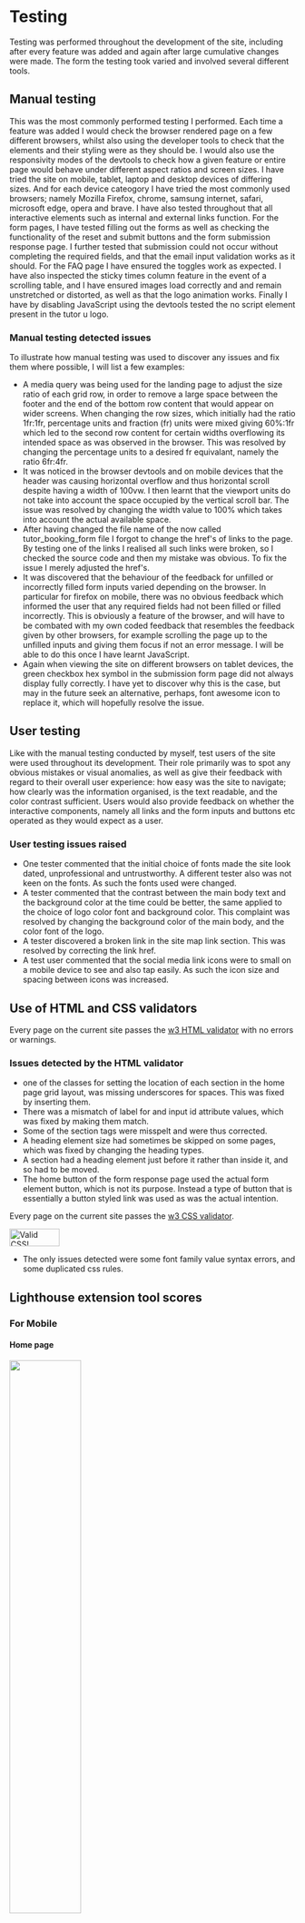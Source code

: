 # Testing
Testing was performed throughout the development of the site, including after every feature was added and again after large cumulative changes were made. The form the testing took varied and involved several different tools.

## Manual testing
This was the most commonly performed testing I performed. Each time a feature was added I would check the browser rendered page on a few different browsers, whilst also using the developer tools to check that the elements and their styling were as they should be. I would also use the responsivity modes of the devtools to check how a given feature or entire page would behave under different aspect ratios and screen sizes. I have tried the site on mobile, tablet, laptop and desktop devices of differing sizes. And for each device cateogory I have tried the most commonly used browsers; namely  Mozilla Firefox, chrome, samsung internet, safari, microsoft edge, opera and brave. I have also tested throughout that all interactive elements such as internal and external links function. For the form pages, I have tested filling out the forms as well as checking the functionality of the reset and submit buttons and the form submission response page. I further tested that submission could not occur without completing the required fields, and that the email input validation works as it should. For the FAQ page I have ensured the toggles work as expected. I have also inspected the sticky times column feature in the event of a scrolling table, and I have ensured images load correctly and and remain unstretched or distorted, as well as that the logo animation works. Finally I have by disabling JavaScript using the devtools tested the no script element present in the tutor u logo.

### Manual testing detected issues
To illustrate how manual testing was used to discover any issues and fix them where possible, I will list a few examples:
- A media query was being used for the landing page to adjust the size ratio of each grid row, in order to remove a large space between the footer and the end of the bottom row content that would appear on wider screens. When changing the row sizes, which initially had the ratio 1fr:1fr, percentage units and fraction (fr) units were mixed giving 60%:1fr which led to the second row content for certain widths overflowing its intended space as was observed in the browser. This was resolved by changing the percentage units to a desired fr equivalant, namely the ratio 6fr:4fr.
- It was noticed in the browser devtools and on mobile devices that the header was causing horizontal overflow and thus horizontal scroll despite having a width of 100vw. I then learnt that the viewport units do not take into account the space occupied by the vertical scroll bar. The issue was resolved by changing the width value to 100% which takes into account the actual available space.
- After having changed the file name of the now called tutor_booking_form file I forgot to change the href's of links to the page. By testing one of the links I realised all such links were broken, so I checked the source code and then my mistake was obvious. To fix the issue I merely adjusted the href's.
- It was discovered that the behaviour of the feedback for unfilled or incorrectly filled form inputs varied depending on the browser. In particular for firefox on mobile, there was no obvious feedback which informed the user that any required fields had not been filled or filled incorrectly. This is obviously a feature of the browser, and will have to be combated with my own coded feedback that resembles the feedback given by other browsers, for example scrolling the page up to the unfilled inputs and giving them focus if not an error message. I will be able to do this once I have learnt JavaScript.
- Again when viewing the site on different browsers on tablet devices, the green checkbox hex symbol in the submission form page did not always display fully correctly. I have yet to discover why this is the case, but may in the future seek an alternative, perhaps, font awesome icon to replace it, which will hopefully resolve the issue.

## User testing
Like with the manual testing conducted by myself, test users of the site were used throughout its development. Their role primarily was to spot any obvious mistakes or visual anomalies, as well as give their feedback with regard to their overall user experience: how easy was the site to navigate; how clearly was the information organised, is the text readable, and the color contrast sufficient. Users would also provide feedback on whether the interactive components, namely all links and the form inputs and buttons etc operated as they would expect as a user.

### User testing issues raised
- One tester commented that the initial choice of fonts made the site look dated, unprofessional and untrustworthy. A different tester also was not keen on the fonts. As such the fonts used were changed.
- A tester commented that the contrast between the main body text and the background color at the time could be better, the same applied to the choice of logo color font and background color. This complaint was resolved by changing the background color of the main body, and the color font of the logo.
- A tester discovered a broken link in the site map link section. This was resolved by correcting the link href.
- A test user commented that the social media link icons were to small on a mobile device to see and also tap easily. As such the icon size and spacing between icons was increased.

## Use of HTML and CSS validators 
Every page on the current site passes the [w3 HTML validator](https://validator.w3.org/nu/) with no errors or warnings.

### Issues detected by the HTML validator
- one of the classes for setting the location of each section in the home page grid layout, was missing underscores for spaces. This was fixed by inserting them.
- There was a mismatch of label for and input id attribute values, which was fixed by making them match.
- Some of the section tags were misspelt and were thus corrected.
- A heading element size had sometimes be skipped on some pages, which was fixed by changing the heading types.
- A section had a heading element just before it rather than inside it, and so had to be moved.
- The home button of the form response page used the actual form element button, which is not its purpose. Instead a type of button that is essentially a button styled link was used as was the actual intention. 

Every page on the current site passes the [w3 CSS validator](https://jigsaw.w3.org/css-validator/).

<img style="border:0;width:88px;height:31px" src="https://jigsaw.w3.org/css-validator/images/vcss" alt="Valid CSS!"/>

- The only issues detected were some font family value syntax errors, and some duplicated css rules.

## Lighthouse extension tool scores

### For Mobile

#### Home page
<img src="docs/screenshots/lighthouse_mobile_home.png" width=50% height=50%>

To achieve this score, the SEO was improved by using more descriptive links achieved by renaming the more information page to find out more. To improve the performance the hero-image  intrinsic width and height were added to prevent large layout shifts. 
With regard to the performance score, some of the remaining main issues according to the analysis by the tool were a too short cache time for the images; a long main-thread work. I do not know how to configure the github pages  server HTTP response header to change the cache policy. The long main-thread work is likely a consequence of the CSS animation and complex header image and logo, which are important features of the site. I do not know how else to minimise the main-thread work effectively. The only remaining issue with the SEO score is that not all the tap links are appropriately sized. However user testing reported no problems with tapping targets, and so for now this has been disregarded.

#### Tutor Timetable page
<img src="docs/screenshots/lighthouse_mobile_timetable.png" width=50% height=50%>

Again the SEO score is less than 100 because of inappropriately sized tap targets, essentially in the nav element. And also like with the home page performance the main thread work is too large, and worse than the home page score. In this case I suspect it is because of the sheer number of tables and their styling which cannot largely be avoided.

#### Form pages 
<img src="docs/screenshots/lighthouse_mobile_tutor_application.png" width=40% height=40%> <img src="docs/screenshots/lighthouse_mobile_tutor_booking.png" width=40% height=40%>

Both form pages have an almost identical set of scores. Once again the SEO is limited by the nav element tap target size. Also again the main factors limiting the performance score are the background image cache policy, and the main-thread work.

#### Find out more page
<img src="docs/screenshots/lighthouse_mobile_more_information.png" width=50% height=50%>

For SEO the same aforementioned point applies to this page. Likewise for the performance score. However one extra factor limiting the performance score is that I have not set the intrinsic width or height for the hero-image. This is a conscious choice as setting these image attributes drastically alters the layout, by reserving the full image size space aorund the scaled image, thus causing undesirable layout shifts. The only way to avoid this would be to find a different image more closely matched to each device size.

#### FAQ page
<img src="docs/screenshots/lighthouse_mobile_faq.png" width=50% height=50%>

Again the same points common to all pages are behind the SEO and performance scores.

### For desktop

<img src="docs/screenshots/lighthouse_desktop.png" width=50% height=50%>

All pages essentially achieved the same set of scores, with all performance scores greater than 96. The cache policy and long main thread work being the main issues still, all be it far less significant on desktop devices.

## Accessibility
A range of tools were used to test and improve the accessibility of the site. Firstly the WCAG contrast checker was used to assess which contrast standard the site met. Currently all pages meet at least the AA level, including for all types of simulated color blindness. To reach the AAA level was deemed to be too detrimental to the style of the site, making it far less appealing to the user. To achieve this AA level, the active page styling font color had to be changed to black.

Another tool used was the ARC toolkit browser extension along with the web accessibility evaluation tool extension (WAVE). The site currently using these evaluation tools has no errors, and aria attributes have been applied where expected and correctly.

Finally the NVDA screen reader has been used to read through all pages and test how it interacts with all interactive elements. A consequence of using the screen reader was to add an aria label to the tutor u logo heading, as the screen reader does not read any font awesome icons directly. Likewise the uppercase word 'US' was misread as the country, and so aria labels were used to correct this. Another example of a correction made to an issue highlighted by the screen reader, was the replacement of the abbreviation of hours: 'hrs'. A final bug discovered with the screen reader was that when hovering with the mouse over a font-awesome icon associated with a link, the aria labels are not read, at least with NVDA; they are read when the screen reader reads the whole page in review mode. This seems to be a known issue and I do not know whether the same is true for other screen readers.

[return to README.md](README.md)